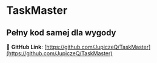 # TaskMaster
## Pełny kod samej dla wygody
🔗 **GitHub Link**: [https://github.com/JupiczeQ/TaskMaster](https://github.com/JupiczeQ/TaskMaster)
